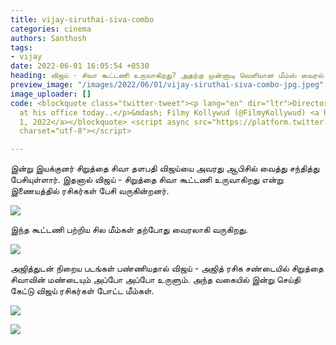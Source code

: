 ```yaml
---
title: vijay-siruthai-siva-combo
categories: cinema
authors: Santhosh
tags:
- vijay
date: 2022-06-01 16:05:54 +0530
heading: விஜய் - சிவா கூட்டணி உருவாகிறது? அதற்கு முன்னாடி வெளியான மீம்ஸ் வைரல்..!
preview_image: "/images/2022/06/01/vijay-siruthai-siva-combo-jpg.jpeg"
image_uploader: []
code: <blockquote class="twitter-tweet"><p lang="en" dir="ltr">Director Siva Met Thalapathy
  at his office today..</p>&mdash; Filmy Kollywud (@FilmyKollywud) <a href="https://twitter.com/FilmyKollywud/status/1531887729402712064?ref_src=twsrc%5Etfw">June
  1, 2022</a></blockquote> <script async src="https://platform.twitter.com/widgets.js"
  charset="utf-8"></script>

---
```


இன்று இயக்குனர் சிறுத்தை சிவா தளபதி விஜய்யை அவரது ஆபிசில் வைத்து சந்தித்து பேசியுள்ளார். இதனால் விஜய் - சிறுத்தை சிவா கூட்டணி உருவாகிறது என்று இணையத்தில் ரசிகர்கள் பேசி வருகின்றனர்.

![](/images/2022/06/01/vijay-siva-2-jpg.jpeg)

இந்த கூட்டணி பற்றிய சில மீம்கள் தற்போது வைரலாகி வருகிறது.

![](/images/2022/06/01/vijay-siva-3-jpg.jpeg)

அஜித்துடன் நிறைய படங்கள் பண்ணியதால் விஜய் - அஜித் ரசிக சண்டையில் சிறுத்தை சிவாவின் மண்டையும் அப்போ அப்போ உருளும். அந்த வகையில் இன்று செய்தி கேட்டு விஜய் ரசிகர்கள் போட்ட மீம்கள்.

![](/images/2022/06/01/vijay-siva-1-jpg.jpeg)

![](/images/2022/06/01/vijay-siva-4-jpg.jpeg)
